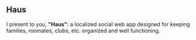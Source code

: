 ## Haus

I present to you, **"Haus"**: a localized social web app designed for keeping families, roomates, clubs, etc. organized and well functioning.
